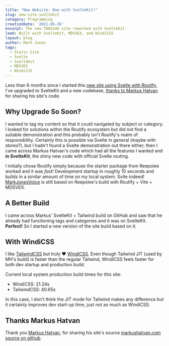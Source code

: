 ```yaml
---
title: "New Website: Now with SvelteKit!"
slug: new-site-sveltekit
category: Programming
creationDate: '2021-05-26'
excerpt: The new TAOCode site reworked with SvelteKit.
lead: Built with SvelteKit, MDSVEX, and WindiCSS
layout: blog
author: Mark Jones
tags:
  - Static Site
  - Svelte
  - SvelteKit
  - MDSVEX
  - WindiCSS
---
```


Less than 6 months since I started this [new site using Svelte with Routify](/blog/new-site), I've upgraded to SvelteKit and a new codebase, [thanks to Markus Hatvan](#thanks-markus-hatvan) for sharing his site's code.

## Why Upgrade So Soon?

I wanted to tag my content so that it could navigated by subject or category. I looked for solutions within the Routify ecosystem but did not find a suitable demonstration and this probably isn't Routify's realm of responsibility. Certainly this is possible via Svelte in general (maybe with stores?), but I hadn't found a Svelte demonstration out there either; then I came across Markus Hatvan's code which had all the features I wanted and ***in SvelteKit***, the shiny new code with official Svelte routing. 

I initially chose Routify simply because the starter package from Reepolee worked and it was *fast!* Development startup in roughly 10 seconds and builds in a similar amount of time on my local system. Svite indeed! [MarkJonesVoice](/blog/markjonesvoice) is still based on Reepolee's build with Routify + Vite + MDSVEX.

## A Better Build

I came across Markus' SvelteKit + Tailwind build on GitHub and saw that he already had functioning tags and categories and it was on SvelteKit. **Perfect!** So I started a new version of the site build based on it.

## With WindiCSS

I like [TailwindCSS](https://tailwindcss.com/) but truly ❤️ [WindiCSS](https://windicss.org/). Even though Tailwind JIT (used by MH's build) is faster than the regular Tailwind, WindiCSS feels faster for both dev startup and production build.

Current local system production build times for this site:

- WindiCSS: 21.24s
- TailwindCSS: 40.65s

In this case, I don't think the JIT mode for Tailwind makes any difference but it certainly improves dev start-up time, just not as much as WindiCSS.

## Thanks Markus Hatvan

Thank you [Markus Hatvan](https://markushatvan.com/), for sharing his site's source [markushatvan.com source on github](https://github.com/mhatvan/markushatvan.com).


